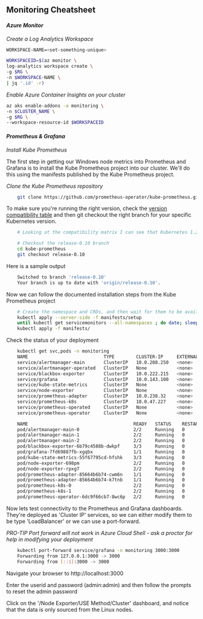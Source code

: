 ## Monitoring Cheatsheet

#### _Azure Monitor_

*Create a Log Analytics Workspace*
```bash
WORKSPACE-NAME=<set-something-unique>

WORKSPACEID=$(az monitor \
log-analytics workspace create \
-g $RG \
-n $WORKSPACE-NAME \
| jq '.id' -r)
```

*Enable Azure Container Insights on your cluster*
```bash
az aks enable-addons -a monitoring \
-n $CLUSTER_NAME \
-g $RG \
--workspace-resource-id $WORKSPACEID
```

#### _Prometheus & Grafana_

*Install Kube Prometheus*

The first step in getting our Windows node metrics into Prometheus and Grafana is to install the Kube Prometheus project into our cluster. We'll do this using the manifests published by the Kube Prometheus project.

*Clone the Kube Prometheus repository*

```bash
    git clone https://github.com/prometheus-operator/kube-prometheus.git
```

To make sure you're running the right version, check the [version compatibility table](https://github.com/prometheus-operator/kube-prometheus#compatibility) and then git checkout the right branch for your specific Kubernetes version. 

```bash
    # Looking at the compatibility matrix I can see that Kubernetes 1.23 is compatible with Kube Prometheus release-0.10

    # Checkout the release-0.10 branch
    cd kube-prometheus
    git checkout release-0.10
```

Here is a sample output
```bash
    Switched to branch 'release-0.10'
    Your branch is up to date with 'origin/release-0.10'.
```

Now we can follow the documented installation steps from the Kube Prometheus project

```bash
    # Create the namespace and CRDs, and then wait for them to be available before creating the remaining resources
    kubectl apply --server-side -f manifests/setup
    until kubectl get servicemonitors --all-namespaces ; do date; sleep 1; echo ""; done
    kubectl apply -f manifests/
```

Check the status of your deployment

```bash
    kubectl get svc,pods -n monitoring
    NAME                            TYPE        CLUSTER-IP     EXTERNAL-IP   PORT(S)                      AGE
    service/alertmanager-main       ClusterIP   10.0.208.250   <none>        9093/TCP,8080/TCP            4h34m
    service/alertmanager-operated   ClusterIP   None           <none>        9093/TCP,9094/TCP,9094/UDP   4h30m
    service/blackbox-exporter       ClusterIP   10.0.222.215   <none>        9115/TCP,19115/TCP           4h34m
    service/grafana                 ClusterIP   10.0.143.100   <none>        3000/TCP                     4h34m
    service/kube-state-metrics      ClusterIP   None           <none>        8443/TCP,9443/TCP            4h34m
    service/node-exporter           ClusterIP   None           <none>        9100/TCP                     4h34m
    service/prometheus-adapter      ClusterIP   10.0.238.32    <none>        443/TCP                      4h33m
    service/prometheus-k8s          ClusterIP   10.0.47.227    <none>        9090/TCP,8080/TCP            4h33m
    service/prometheus-operated     ClusterIP   None           <none>        9090/TCP                     4h30m
    service/prometheus-operator     ClusterIP   None           <none>        8443/TCP                     4h33m

    NAME                                       READY   STATUS    RESTARTS   AGE
    pod/alertmanager-main-0                    2/2     Running   0          4h30m
    pod/alertmanager-main-1                    2/2     Running   0          4h30m
    pod/alertmanager-main-2                    2/2     Running   0          4h30m
    pod/blackbox-exporter-6b79c4588b-dwkpf     3/3     Running   0          4h34m
    pod/grafana-7fd69887fb-xgqbx               1/1     Running   0          4h34m
    pod/kube-state-metrics-55f67795cd-hfshk    3/3     Running   0          4h34m
    pod/node-exporter-698pm                    2/2     Running   0          4h34m
    pod/node-exporter-rpxg7                    2/2     Running   0          4h30m
    pod/prometheus-adapter-85664b6b74-cwm6n    1/1     Running   0          4h33m
    pod/prometheus-adapter-85664b6b74-k7tnb    1/1     Running   0          4h33m
    pod/prometheus-k8s-0                       2/2     Running   0          4h30m
    pod/prometheus-k8s-1                       2/2     Running   0          4h30m
    pod/prometheus-operator-6dc9f66cb7-8wc6p   2/2     Running   0          4h33m
```

Now lets test connectivity to the Prometheus and Grafana dashboards. They're deployed as 'Cluster IP' services, so we can either modify them to be type 'LoadBalancer' or we can use a port-forward. 


*PRO-TIP Port forward will not work in Azure Cloud Shell - ask a proctor for help in modifying your deployment*
```bash
    kubectl port-forward service/grafana -n monitoring 3000:3000
    Forwarding from 127.0.0.1:3000 -> 3000
    Forwarding from [::1]:3000 -> 3000
```

Navigate your browser to http://localhost:3000
   
Enter the userid and password (admin:admin) and then follow the prompts to reset the admin password


Click on the '/Node Exporter/USE Method/Cluster' dashboard, and notice that the data is only sourced from the Linux nodes.
